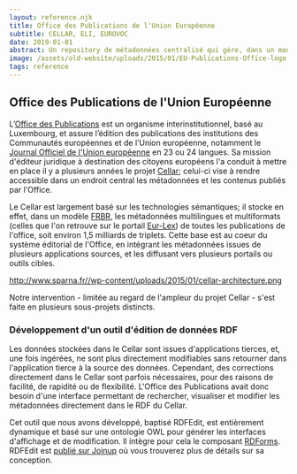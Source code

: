 ```yaml
---
layout: reference.njk
title: Office des Publications de l'Union Européenne
subtitle: CELLAR, ELI, EUROVOC
date: 2019-01-01
abstract: Un repository de métadonnées centralisé qui gère, dans un modèle FRBR, les métadonnées multilingues et multiformats des publications de l'UE.
image: /assets/old-website/uploads/2015/01/EU-Publications-Office-logo.svg--160x130.png
tags: reference
---
```


## Office des Publications de l'Union Européenne

L’[Office des Publications](http://publications.europa.eu/) est un organisme interinstitutionnel, basé au Luxembourg, et assure l’édition des publications des institutions des Communautés européennes et de l’Union européenne, notamment le [Journal Officiel de l'Union européenne](http://eur-lex.europa.eu/oj/direct-access.html) en 23 ou 24 langues. Sa mission d'éditeur juridique à destination des citoyens européens l'a conduit à mettre en place il y a plusieurs années le projet [Cellar](http://www.w3.org/International/multilingualweb/luxembourg/slides/41-schmitz.pdf); celui-ci vise à rendre accessible dans un endroit central les métadonnées et les contenus publiés par l'Office.

Le Cellar est largement basé sur les technologies sémantiques; il stocke en effet, dans un modèle [FRBR](http://fr.wikipedia.org/wiki/Sp%C3%A9cifications_fonctionnelles_des_notices_bibliographiques), les métadonnées multilingues et multiformats (celles que l'on retrouve sur le portail [Eur-Lex](http://eur-lex.europa.eu/)) de toutes les publications de l'office, soit environ 1,5 milliards de triplets. Cette base est au coeur du système éditorial de l'Office, en intégrant les métadonnées issues de plusieurs applications sources, et les diffusant vers plusieurs portails ou outils cibles.

http://www.sparna.fr//wp-content/uploads/2015/01/cellar-architecture.png


Notre intervention - limitée au regard de l'ampleur du projet Cellar - s'est faite en plusieurs sous-projets distincts.

### Développement d'un outil d'édition de données RDF

Les données stockées dans le Cellar sont issues d'applications tierces, et, une fois ingérées, ne sont plus directement modifiables sans retourner dans l'application tierce à la source des données. Cependant, des corrections directement dans le Cellar sont parfois nécessaires, pour des raisons de facilité, de rapidité ou de flexibilité. L'Office des Publications avait donc besoin d'une interface permettant de rechercher, visualiser et modifier les métadonnées directement dans le RDF du Cellar.

Cet outil que nous avons développé, baptisé RDFEdit, est entièrement dynamique et basé sur une ontologie OWL pour générer les interfaces d'affichage et de modification. Il intègre pour cela le composant [RDForms](http://rdforms.org/). RDFEdit est [publié sur Joinup](https://joinup.ec.europa.eu/software/rdfedit/description) où vous trouverez plus de détails sur sa conception.
